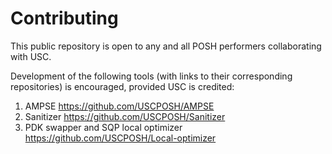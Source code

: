# Contributing

This public repository is open to any and all POSH performers collaborating with USC.

Development of the following tools (with links to their corresponding repositories) is encouraged, provided USC is credited:
1) AMPSE <https://github.com/USCPOSH/AMPSE>
2) Sanitizer <https://github.com/USCPOSH/Sanitizer>
3) PDK swapper and SQP local optimizer <https://github.com/USCPOSH/Local-optimizer>

